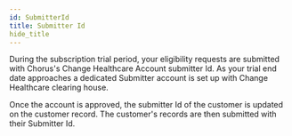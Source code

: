 ```yaml
---
id: SubmitterId
title: Submitter Id
hide_title
---
```

   During the subscription trial period, your eligibility requests are submitted with Chorus's Change Healthcare Account submitter Id. 
As your trial end date approaches a dedicated Submitter account is set up with Change Healthcare clearing house.

Once the account is approved, the submitter Id of the customer is updated on the customer record. The customer's records are then submitted with their Submitter Id. 